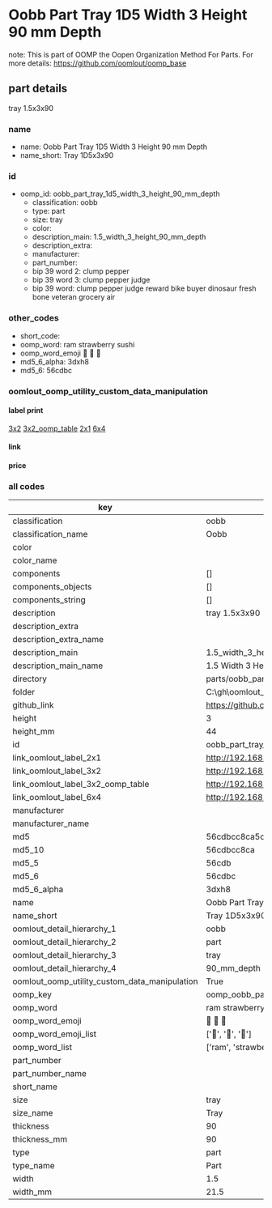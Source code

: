 # Oobb Part Tray 1D5 Width 3 Height 90 mm Depth  

note: This is part of OOMP the Oopen Organization Method For Parts. For more details: https://github.com/oomlout/oomp_base

##  part details
  



tray 1.5x3x90



### name
* name: Oobb Part Tray 1D5 Width 3 Height 90 mm Depth
* name_short: Tray 1D5x3x90 
### id
* oomp_id: oobb_part_tray_1d5_width_3_height_90_mm_depth
  * classification: oobb
  * type: part
  * size: tray
  * color: 
  * description_main: 1.5_width_3_height_90_mm_depth
  * description_extra: 
  * manufacturer: 
  * part_number: 
  * bip 39 word 2: clump pepper
  * bip 39 word 3: clump pepper judge
  * bip 39 word: clump pepper judge reward bike buyer dinosaur fresh bone veteran grocery air

### other_codes
* short_code: 
* oomp_word: ram strawberry sushi
* oomp_word_emoji :ram: :strawberry: :sushi:
* md5_6_alpha: 3dxh8
* md5_6: 56cdbc






### oomlout_oomp_utility_custom_data_manipulation
#### label print
[3x2](http://192.168.1.245:1112/?label=oomp%203dxh8)
[3x2_oomp_table](http://192.168.1.108:1112/?label=oomp%203dxh8)
[2x1](http://192.168.1.242:1112/?label=oomp%203dxh8)
[6x4](http://192.168.1.55:1112/?label=oomp%203dxh8)    

#### link

                              

#### price







### all codes 
| key | value |  
| --- | --- |  
| classification | oobb |  
| classification_name | Oobb |  
| color |  |  
| color_name |  |  
| components | [] |  
| components_objects | [] |  
| components_string | [] |  
| description | tray 1.5x3x90 |  
| description_extra |  |  
| description_extra_name |  |  
| description_main | 1.5_width_3_height_90_mm_depth |  
| description_main_name | 1.5 Width 3 Height 90 mm Depth |  
| directory | parts/oobb_part_tray_1d5_width_3_height_90_mm_depth |  
| folder | C:\gh\oomlout_oobb_version_4_generated_parts\parts\oobb_part_tray_1d5_width_3_height_90_mm_depth |  
| github_link | https://github.com/oomlout/oomlout_oomp_part_src/tree/main/parts/oobb_part_tray_1d5_width_3_height_90_mm_depth |  
| height | 3 |  
| height_mm | 44 |  
| id | oobb_part_tray_1d5_width_3_height_90_mm_depth |  
| link_oomlout_label_2x1 | http://192.168.1.242:1112/?label=oomp%203dxh8 |  
| link_oomlout_label_3x2 | http://192.168.1.245:1112/?label=oomp%203dxh8 |  
| link_oomlout_label_3x2_oomp_table | http://192.168.1.108:1112/?label=oomp%203dxh8 |  
| link_oomlout_label_6x4 | http://192.168.1.55:1112/?label=oomp%203dxh8 |  
| manufacturer |  |  
| manufacturer_name |  |  
| md5 | 56cdbcc8ca5cc7cc7d8b1b8af168b962 |  
| md5_10 | 56cdbcc8ca |  
| md5_5 | 56cdb |  
| md5_6 | 56cdbc |  
| md5_6_alpha | 3dxh8 |  
| name | Oobb Part Tray 1D5 Width 3 Height 90 mm Depth |  
| name_short | Tray 1D5x3x90  |  
| oomlout_detail_hierarchy_1 | oobb |  
| oomlout_detail_hierarchy_2 | part |  
| oomlout_detail_hierarchy_3 | tray |  
| oomlout_detail_hierarchy_4 | 90_mm_depth |  
| oomlout_oomp_utility_custom_data_manipulation | True |  
| oomp_key | oomp_oobb_part_tray_1d5_width_3_height_90_mm_depth |  
| oomp_word | ram strawberry sushi |  
| oomp_word_emoji | :ram: :strawberry: :sushi: |  
| oomp_word_emoji_list | [':ram:', ':strawberry:', ':sushi:'] |  
| oomp_word_list | ['ram', 'strawberry', 'sushi'] |  
| part_number |  |  
| part_number_name |  |  
| short_name |  |  
| size | tray |  
| size_name | Tray |  
| thickness | 90 |  
| thickness_mm | 90 |  
| type | part |  
| type_name | Part |  
| width | 1.5 |  
| width_mm | 21.5 |  
